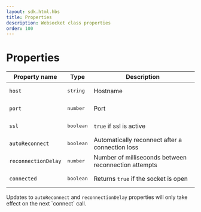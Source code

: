 ```yaml
---
layout: sdk.html.hbs
title: Properties
description: Websocket class properties
order: 100
---
```


# Properties

| Property name        | Type     | Description          |
| -------------------- | -------- | ---------------------|
| `host`  | <pre>string</pre>  | Hostname |
| `port`  | <pre>number</pre>  | Port |
| `ssl`  | <pre>boolean</pre>  | `true` if ssl is active |
| `autoReconnect`      | <pre>boolean</pre> | Automatically reconnect after a connection loss    |
| `reconnectionDelay`  | <pre>number</pre>  | Number of milliseconds between reconnection attempts         |
| `connected`  | <pre>boolean</pre>  | Returns `true` if the socket is open |

<div class="alert alert-info">
Updates to <code>autoReconnect</code> and <code>reconnectionDelay</code> properties will only take effect on the next `connect` call.
</div>
